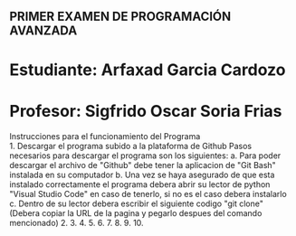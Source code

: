 ## PRIMER EXAMEN DE PROGRAMACIÓN AVANZADA
# Estudiante: Arfaxad Garcia Cardozo
# Profesor: Sigfrido Oscar Soria Frias

Instrucciones para el funcionamiento del Programa  <br>
    1. Descargar el programa subido a la plataforma de Github
        Pasos necesarios para descargar el programa son los siguientes:
            a. Para poder descargar el archivo de "Github" debe tener la aplicacion de "Git Bash" instalada en su computador
            b. Una vez se haya asegurado de que esta instalado correctamente el programa debera abrir su lector de python "Visual Studio Code" en caso de tenerlo, si no es el caso debera instalarlo
            c. Dentro de su lector debera escribir el siguiente codigo "git clone" (Debera copiar la URL de la pagina y pegarlo despues del comando mencionado) 
    2.
    3.
    4.
    5.
    6.
    7.
    8.
    9.
    10.
